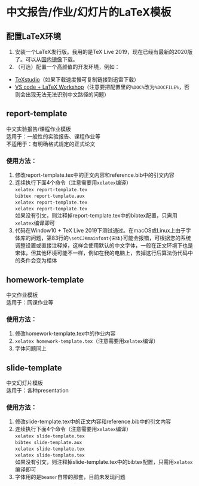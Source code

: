 # 中文报告/作业/幻灯片的LaTeX模板
## 配置LaTeX环境
1. 安装一个LaTeX发行版。我用的是TeX Live 2019，现在已经有最新的2020版了。可以从[国内镜像](https://mirrors.tuna.tsinghua.edu.cn/CTAN/systems/texlive/Images/)下载。
2. （可选）配置一个高颜值的开发环境，例如：
* [TeXstudio](http://texstudio.sourceforge.net/)（如果下载速度慢可复制链接到迅雷下载）
* [VS code + LaTeX Workshop](https://github.com/James-Yu/LaTeX-Workshop)（注意要把配置里的`%DOC%`改为`%DOCFILE%`，否则会出现无法无法识别中文路径的问题）

## report-template  
中文实验报告/课程作业模板<br>
适用于：一般性的实验报告、课程作业等<br>
不适用于：有明确格式规定的正式论文
### 使用方法：
1. 修改report-template.tex中的正文内容和reference.bib中的引文内容
2. 连续执行下面4个命令（注意需要用`xelatex`编译）<br>
`xelatex report-template.tex`<br>
`bibtex report-template.aux`<br>
`xelatex report-template.tex`<br>
`xelatex report-template.tex`<br>
如果没有引文，则注释掉report-template.tex中的bibtex配置，只需用`xelatex`编译即可
3. 代码在Window10 + TeX Live 2019下测试通过。在macOS或Linux上由于字体库的问题，第83行的`\setCJKmainfont{宋体}`可能会报错，可根据您的系统调整设置或直接注释掉，这样会使用默认的中文字体，一般在正文环境下也是宋体，但其他环境可能不一样，例如在我的电脑上，去掉这行后算法伪代码中的条件会变为楷体

## homework-template
中文作业模板<br>
适用于：网课作业等
### 使用方法：
1. 修改homework-template.tex中的作业内容
2. `xelatex homework-template.tex`（注意需要用`xelatex`编译）
3. 字体问题同上

## slide-template
中文幻灯片模板<br>
适用于：各种presentation
### 使用方法：
1. 修改slide-template.tex中的正文内容和reference.bib中的引文内容
2. 连续执行下面4个命令（注意需要用`xelatex`编译）<br>
`xelatex slide-template.tex`<br>
`bibtex slide-template.aux`<br>
`xelatex slide-template.tex`<br>
`xelatex slide-template.tex`<br>
如果没有引文，则注释掉slide-template.tex中的bibtex配置，只需用`xelatex`编译即可
3. 字体用的是`beamer`自带的那套，目前未发现问题
